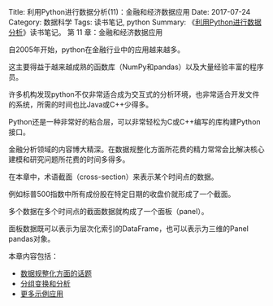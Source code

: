 Title: 利用Python进行数据分析(11)：金融和经济数据应用
Date: 2017-07-24
Category: 数据科学
Tags: 读书笔记, python
Summary:
    《[利用Python进行数据分析](https://book.douban.com/subject/25779298/)》读书笔记。
    第 11 章：金融和经济数据应用


自2005年开始，python在金融行业中的应用越来越多。

这主要得益于越来越成熟的函数库（NumPy和pandas）以及大量经验丰富的程序员。

许多机构发现python不仅非常适合成为交互式的分析环境，也非常适合开发文件的系统，所需的时间也比Java或C++少得多。

Python还是一种非常好的粘合层，可以非常轻松为C或C++编写的库构建Python接口。

金融分析领域的内容博大精深。在数据规整化方面所花费的精力常常会比解决核心建模和研究问题所花费的时间多得多。

在本章中，术语截面（cross-section）来表示某个时间点的数据。

例如标普500指数中所有成份股在特定日期的收盘价就形成了一个截面。

多个数据在多个时间点的截面数据就构成了一个面板（panel）。

面板数据既可以表示为层次化索引的DataFrame，也可以表示为三维的Panel pandas对象。



本章内容包括：

- [数据规整化方面的话题](/2017/07/24/python_data_analysis11-1.html)
- [分组变换和分析](/2017/07/24/python_data_analysis11-2.html)
- [更多示例应用](/2017/07/24/python_data_analysis11-3.html)


